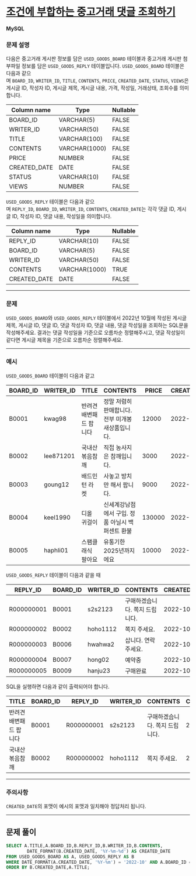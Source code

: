 # [조건에 부합하는 중고거래 댓글 조회하기](https://school.programmers.co.kr/learn/courses/30/lessons/164673)

**MySQL**

### **문제 설명**

다음은 중고거래 게시판 정보를 담은 `USED_GOODS_BOARD` 테이블과 중고거래 게시판 첨부파일 정보를 담은 `USED_GOODS_REPLY` 테이블입니다. `USED_GOODS_BOARD` 테이블은 다음과 같으며 `BOARD_ID`, `WRITER_ID`, `TITLE`, `CONTENTS`, `PRICE`, `CREATED_DATE`, `STATUS`, `VIEWS`은 게시글 ID, 작성자 ID, 게시글 제목, 게시글 내용, 가격, 작성일, 거래상태, 조회수를 의미합니다.

| Column name | Type | Nullable |
| --- | --- | --- |
| BOARD_ID | VARCHAR(5) | FALSE |
| WRITER_ID | VARCHAR(50) | FALSE |
| TITLE | VARCHAR(100) | FALSE |
| CONTENTS | VARCHAR(1000) | FALSE |
| PRICE | NUMBER | FALSE |
| CREATED_DATE | DATE | FALSE |
| STATUS | VARCHAR(10) | FALSE |
| VIEWS | NUMBER | FALSE |

`USED_GOODS_REPLY` 테이블은 다음과 같으며 `REPLY_ID`, `BOARD_ID`, `WRITER_ID`, `CONTENTS`, `CREATED_DATE`는 각각 댓글 ID, 게시글 ID, 작성자 ID, 댓글 내용, 작성일을 의미합니다.

| Column name | Type | Nullable |
| --- | --- | --- |
| REPLY_ID | VARCHAR(10) | FALSE |
| BOARD_ID | VARCHAR(5) | FALSE |
| WRITER_ID | VARCHAR(50) | FALSE |
| CONTENTS | VARCHAR(1000) | TRUE |
| CREATED_DATE | DATE | FALSE |

---

### 문제

`USED_GOODS_BOARD`와 `USED_GOODS_REPLY` 테이블에서 2022년 10월에 작성된 게시글 제목, 게시글 ID, 댓글 ID, 댓글 작성자 ID, 댓글 내용, 댓글 작성일을 조회하는 SQL문을 작성해주세요. 결과는 댓글 작성일을 기준으로 오름차순 정렬해주시고, 댓글 작성일이 같다면 게시글 제목을 기준으로 오름차순 정렬해주세요.

---

### 예시

`USED_GOODS_BOARD` 테이블이 다음과 같고

| BOARD_ID | WRITER_ID | TITLE | CONTENTS | PRICE | CREATED_DATE | STATUS | VIEWS |
| --- | --- | --- | --- | --- | --- | --- | --- |
| B0001 | kwag98 | 반려견 배변패드 팝니다 | 정말 저렴히 판매합니다. 전부 미개봉 새상품입니다. | 12000 | 2022-10-01 | DONE | 250 |
| B0002 | lee871201 | 국내산 볶음참깨 | 직접 농사지은 참깨입니다. | 3000 | 2022-10-02 | DONE | 121 |
| B0003 | goung12 | 배드민턴 라켓 | 사놓고 방치만 해서 팝니다. | 9000 | 2022-10-02 | SALE | 212 |
| B0004 | keel1990 | 디올 귀걸이 | 신세계강남점에서 구입. 정품 아닐시 백퍼센트 환불 | 130000 | 2022-10-02 | SALE | 199 |
| B0005 | haphli01 | 스팸클래식 팔아요 | 유통기한 2025년까지에요 | 10000 | 2022-10-02 | SALE | 121 |

`USED_GOODS_REPLY` 테이블이 다음과 같을 때

| REPLY_ID | BOARD_ID | WRITER_ID | CONTENTS | CREATED_DATE |
| --- | --- | --- | --- | --- |
| R000000001 | B0001 | s2s2123 | 구매하겠습니다. 쪽지 드립니다. | 2022-10-02 |
| R000000002 | B0002 | hoho1112 | 쪽지 주세요. | 2022-10-03 |
| R000000003 | B0006 | hwahwa2 | 삽니다. 연락주세요. | 2022-10-03 |
| R000000004 | B0007 | hong02 | 예약중 | 2022-10-06 |
| R000000005 | B0009 | hanju23 | 구매완료 | 2022-10-07 |

SQL을 실행하면 다음과 같이 출력되어야 합니다.

| TITLE | BOARD_ID | REPLY_ID | WRITER_ID | CONTENTS | CREATED_DATE |
| --- | --- | --- | --- | --- | --- |
| 반려견 배변패드 팝니다 | B0001 | R000000001 | s2s2123 | 구매하겠습니다. 쪽지 드립니다. | 2022-10-02 |
| 국내산 볶음참깨 | B0002 | R000000002 | hoho1112 | 쪽지 주세요. | 2022-10-03 |

---

### 주의사항

`CREATED_DATE`의 포맷이 예시의 포맷과 일치해야 정답처리 됩니다.

---

## 문제 풀이
```sql
SELECT A.TITLE,A.BOARD_ID,B.REPLY_ID,B.WRITER_ID,B.CONTENTS,
        DATE_FORMAT(B.CREATED_DATE, '%Y-%m-%d') AS CREATED_DATE
FROM USED_GOODS_BOARD AS A, USED_GOODS_REPLY AS B
WHERE DATE_FORMAT(A.CREATED_DATE, '%Y-%m') = '2022-10' AND A.BOARD_ID = B.BOARD_ID
ORDER BY B.CREATED_DATE,A.TITLE;
```